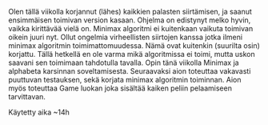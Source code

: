 Olen tällä viikolla korjannut (lähes) kaikkien palasten siirtämisen, ja saanut ensimmäisen toimivan version kasaan. Ohjelma on edistynyt melko hyvin, vaikka kirittävää vielä on. Minimax algoritmi ei kuitenkaan vaikuta toimivan oikein juuri nyt. Ollut ongelmia virheellisten siirtojen kanssa jotka ilmeni minimax algoritmin toimimattomuudessa. Nämä ovat kuitenkin (suurilta osin) korjattu. Tällä hetkellä en ole varma mikä algoritmissa ei toimi, mutta uskon saavani sen toimimaan tahdotulla tavalla. Opin tänä viikolla Minimax ja alphabeta karsinnan soveltamisesta. Seuraavaksi aion toteuttaa vakavasti puuttuvan testauksen, sekä korjata minimax algoritmin toiminnan. Aion myös toteuttaa Game luokan joka sisältää kaiken peliin pelaamiseen tarvittavan.

Käytetty aika ~14h
